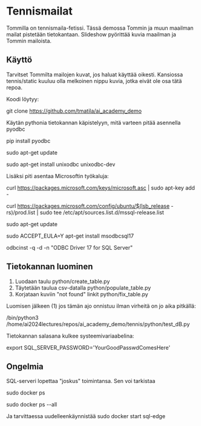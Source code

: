 # Tennismailat 
Tommilla on tennismaila-fetissi. Tässä demossa Tommin ja muun maailman mailat pistetään tietokantaan. Slideshow pyörittää kuvia maailman ja Tommin mailoista.

## Käyttö
Tarvitset Tommilta mailojen kuvat, jos haluat käyttää oikesti. Kansiossa tennis/static kuuluu olla melkoinen nippu kuvia, jotka eivät ole osa tätä repoa.

Koodi löytyy:

git clone https://github.com/tmatila/ai_academy_demo

Käytän pythonia tietokannan käpistelyyn, mitä varteen pitää asennella pyodbc

pip install pyodbc

sudo apt-get update

sudo apt-get install unixodbc unixodbc-dev

Lisäksi piti asentaa Microsoftin työkaluja:

curl https://packages.microsoft.com/keys/microsoft.asc | sudo apt-key add -

curl https://packages.microsoft.com/config/ubuntu/$(lsb_release -rs)/prod.list | sudo tee /etc/apt/sources.list.d/mssql-release.list

sudo apt-get update

sudo ACCEPT_EULA=Y apt-get install msodbcsql17

odbcinst -q -d -n "ODBC Driver 17 for SQL Server"

## Tietokannan luominen
1) Luodaan taulu python/create_table.py
2) Täytetään taulua csv-datalla python/populate_table.py
3) Korjataan kuviin "not found" linkit python/fix_table.py


Luomisen jälkeen (1) jos tämän ajo onnistuu ilman virheitä on jo aika pitkällä:

/bin/python3 /home/ai2024lectures/repos/ai_academy_demo/tennis/python/test_dB.py

Tietokannan salasana kulkee systeemivariaabelina:

export SQL_SERVER_PASSWORD='YourGoodPasswdComesHere'
   
## Ongelmia
SQL-serveri lopettaa "joskus" toimintansa. Sen voi tarkistaa

sudo docker ps

sudo docker ps --all

Ja tarvittaessa uudelleenkäynnistää
sudo docker start sql-edge






